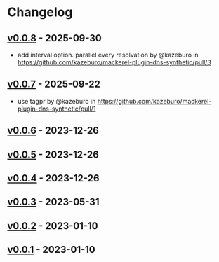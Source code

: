 # Changelog

## [v0.0.8](https://github.com/kazeburo/mackerel-plugin-dns-synthetic/compare/v0.0.7...v0.0.8) - 2025-09-30
- add interval option. parallel every resolvation by @kazeburo in https://github.com/kazeburo/mackerel-plugin-dns-synthetic/pull/3

## [v0.0.7](https://github.com/kazeburo/mackerel-plugin-dns-synthetic/compare/v0.0.6...v0.0.7) - 2025-09-22
- use tagpr by @kazeburo in https://github.com/kazeburo/mackerel-plugin-dns-synthetic/pull/1

## [v0.0.6](https://github.com/kazeburo/mackerel-plugin-dns-synthetic/compare/v0.0.5...v0.0.6) - 2023-12-26

## [v0.0.5](https://github.com/kazeburo/mackerel-plugin-dns-synthetic/compare/v0.0.4...v0.0.5) - 2023-12-26

## [v0.0.4](https://github.com/kazeburo/mackerel-plugin-dns-synthetic/compare/v0.0.3...v0.0.4) - 2023-12-26

## [v0.0.3](https://github.com/kazeburo/mackerel-plugin-dns-synthetic/compare/v0.0.2...v0.0.3) - 2023-05-31

## [v0.0.2](https://github.com/kazeburo/mackerel-plugin-dns-synthetic/compare/v0.0.1...v0.0.2) - 2023-01-10

## [v0.0.1](https://github.com/kazeburo/mackerel-plugin-dns-synthetic/commits/v0.0.1) - 2023-01-10
